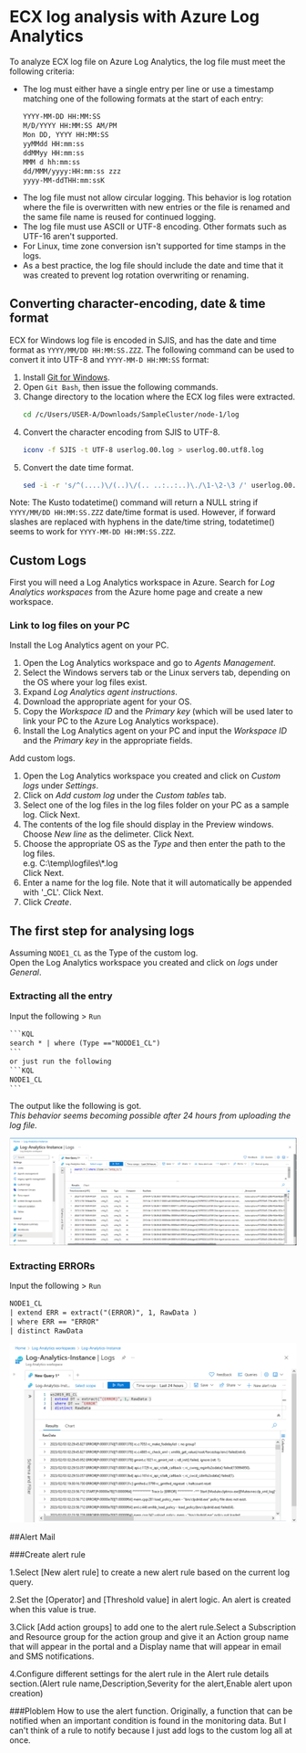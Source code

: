 # ECX log analysis with Azure Log Analytics
   
To analyze ECX log file on Azure Log Analytics, the log file must meet the following criteria:

- The log must either have a single entry per line or use a timestamp matching one of the following formats at the start of each entry:
    ```
    YYYY-MM-DD HH:MM:SS
    M/D/YYYY HH:MM:SS AM/PM
    Mon DD, YYYY HH:MM:SS
    yyMMdd HH:mm:ss
    ddMMyy HH:mm:ss
    MMM d hh:mm:ss
    dd/MMM/yyyy:HH:mm:ss zzz
    yyyy-MM-ddTHH:mm:ssK
    ```
- The log file must not allow circular logging. This behavior is log rotation where the file is overwritten with new entries or the file is renamed and the same file name is reused for continued logging.
- The log file must use ASCII or UTF-8 encoding. Other formats such as UTF-16 aren't supported.
- For Linux, time zone conversion isn't supported for time stamps in the logs.
- As a best practice, the log file should include the date and time that it was created to prevent log rotation overwriting or renaming.

## Converting character-encoding, date & time format

ECX for Windows log file is encoded in SJIS, and has the date and time format as `YYYY/MM/DD HH:MM:SS.ZZZ`.
The following command can be used to convert it into UTF-8 and `YYYY-MM-D HH:MM:SS` format:

1. Install [Git for Windows](https://gitforwindows.org/).
2. Open `Git Bash`, then issue the following commands.
3. Change directory to the location where the ECX log files were extracted.
    ```sh
    cd /c/Users/USER-A/Downloads/SampleCluster/node-1/log
    ```
4. Convert the character encoding from SJIS to UTF-8.
    ```sh
    iconv -f SJIS -t UTF-8 userlog.00.log > userlog.00.utf8.log
    ```
5. Convert the date time format.
    ```sh
    sed -i -r 's/^(....)\/(..)\/(.. ..:..:..)\./\1-\2-\3 /' userlog.00.utf8.log
    ```
Note: The Kusto todatetime() command will return a NULL string if `YYYY/MM/DD HH:MM:SS.ZZZ` date/time format is used. However, if forward slashes are replaced with hyphens in the date/time string, todatetime() seems to work for `YYYY-MM-DD HH:MM:SS.ZZZ`.
## Custom Logs

First you will need a Log Analytics workspace in Azure. Search for *Log Analytics workspaces* from the Azure home page and create a new workspace.   

### Link to log files on your PC

Install the Log Analytics agent on your PC.

1. Open the Log Analytics workspace and go to *Agents Management*.
2. Select the Windows servers tab or the Linux servers tab, depending on the OS where your log files exist.
3. Expand *Log Analytics agent instructions*.
4. Download the appropriate agent for your OS.
5. Copy the *Workspace ID* and the *Primary key* (which will be used later to link your PC to the Azure Log Analytics workspace).
6. Install the Log Analytics agent on your PC and input the *Workspace ID* and the *Primary key* in the appropriate fields.

Add custom logs.

1. Open the Log Analytics workspace you created and click on *Custom logs* under *Settings*.
2. Click on *Add custom log* under the *Custom tables* tab.
3. Select one of the log files in the log files folder on your PC as a sample log. Click Next.
4. The contents of the log file should display in the Preview windows. Choose *New line* as the delimeter. Click Next.
5. Choose the appropriate OS as the *Type* and then enter the path to the log files.    
    e.g. C:\\temp\\logfiles\\\*.log    
    Click Next.
7. Enter a name for the log file. Note that it will automatically be appended with '\_CL'. Click Next.
8. Click *Create*.

## The first step for analysing logs

Assuming `NODE1_CL` as the Type of the custom log.  
Open the Log Analytics workspace you created and click on *logs* under *General*.

### Extracting all the entry

Input the following > `Run`

    ```KQL
    search * | where (Type =="NODDE1_CL")
    ```
    or just run the following
    ```KQL
    NODE1_CL
    ```

The output like the following is got.  
*This behavior seems becoming possible after 24 hours from uploading the log file.*

![ScreenShot_20230131_122743.png](ScreenShot_20230131_122743.png)

### Extracting ERRORs
Input the following > `Run`

```KQL
NODE1_CL
| extend ERR = extract("(ERROR)", 1, RawData )
| where ERR == "ERROR"
| distinct RawData
```
![ScreenShot_20230203_125200.png](ScreenShot_20230203_125200.png)

##Alert Mail

###Create alert rule

1.Select [New alert rule] to create a new alert rule based on the current log query.

2.Set the [Operator] and [Threshold value] in alert logic. An alert is created when this value is true.

3.Click [Add action groups] to add one to the alert rule.Select a Subscription and Resource group for the action group and give it an Action group name that will appear in the portal and a Display name that will appear in email and SMS notifications.

4.Configure different settings for the alert rule in the Alert rule details section.(Alert rule name,Description,Severity for the alert,Enable alert upon creation)

###Ploblem
How to use the alert function.
Originally, a function that can be notified when an important condition is found in the monitoring data.
But I can't think of a rule to notify because I just add logs to the custom log all at once.
